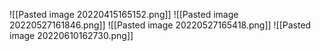 ![[Pasted image 20220415165152.png]]
![[Pasted image 20220527161846.png]]
![[Pasted image 20220527165418.png]]
![[Pasted image 20220610162730.png]]